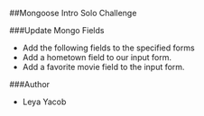 ##Mongoose Intro Solo Challenge

###Update Mongo Fields

- Add the following fields to the specified forms
- Add a hometown field to our input form.
- Add a favorite movie field to the input form.

###Author
- Leya Yacob
